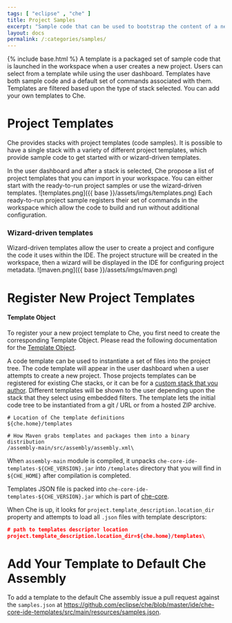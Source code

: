 ```yaml
---
tags: [ "eclipse" , "che" ]
title: Project Samples
excerpt: "Sample code that can be used to bootstrap the content of a new project."
layout: docs
permalink: /:categories/samples/
---
```

{% include base.html %}
A template is a packaged set of sample code that is launched in the workspace when a user creates a new project. Users can select from a template while using the user dashboard. Templates have both sample code and a default set of commands associated with them. Templates are filtered based upon the type of stack selected. You can add your own templates to Che.
# Project Templates  
Che provides stacks with project templates (code samples).  It is possible to have a single stack with a variety of different project templates, which provide sample code to get started with or wizard-driven templates.

In the user dashboard and after a stack is selected, Che propose a list of project templates that you can import in your workspace. You can either start with the ready-to-run project samples or use the wizard-driven templates.
![templates.png]({{ base }}/assets/imgs/templates.png)
Each ready-to-run project sample registers their set of commands in the workspace which allow the code to build and run without additional configuration.

### Wizard-driven templates
Wizard-driven templates allow the user to create a project and configure the code it uses within the IDE. The project structure will be created in the workspace, then a wizard will be displayed in the IDE for configuring project metadata.
![maven.png]({{ base }}/assets/imgs/maven.png)

# Register New Project Templates  

#### Template Object
To register your a new project template to Che, you first need to create the corresponding Template Object. Please read the following documentation for the [Template Object](https://dash.readme.io/project/eclipse-che/docs/code-template).  

A code template can be used to instantiate a set of files into the project tree. The code template will appear in the user dashboard when a user attempts to create a new project.
Those projects templates can be registered for existing Che stacks, or it can be for a [custom stack that you author](https://eclipse-che.readme.io/docs/stacks#custom-stacks-for-che).
Different templates will be shown to the user depending upon the stack that they select using embedded filters. The template lets the initial code tree to be instantiated from a git / URL or from a hosted ZIP archive.
```shell  
# Location of Che template definitions
${che.home}/templates

# How Maven grabs templates and packages them into a binary distribution
/assembly-main/src/assembly/assembly.xml\
```
When `assembly-main` module is compiled, it unpacks `che-core-ide-templates-${CHE_VERSION}.jar` into `/templates` directory that you will find in `${CHE_HOME}` after compilation is completed.

Templates JSON file is packed into  `che-core-ide-templates-${CHE_VERSION}.jar` which is part of [che-core](https://github.com/eclipse/che/tree/master/core/ide/che-core-ide-templates/src/main/resources).

When Che is up, it looks for `project.template_description.location_dir` property and attempts to load all `.json` files with template descriptors:
```json  
# path to templates descriptor location
project.template_description.location_dir=${che.home}/templates\
```

# Add Your Template to Default Che Assembly  
To add a template to the default Che assembly issue a pull request against the `samples.json` at https://github.com/eclipse/che/blob/master/ide/che-core-ide-templates/src/main/resources/samples.json.
